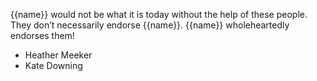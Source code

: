 {{name}} would not be what it is today without the help of these people. They don’t necessarily endorse {{name}}. {{name}} wholeheartedly endorses them!

<ul class="twoColumn">
  <li>Heather Meeker</li>
  <li>Kate Downing</li>
</ul>
